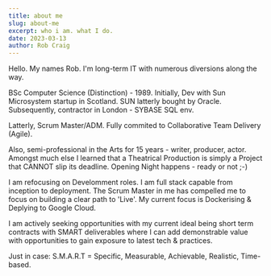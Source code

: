 ```yaml
---
title: about me
slug: about-me
excerpt: who i am. what I do.
date: 2023-03-13
author: Rob Craig
---
```


Hello. My names Rob. I'm long-term IT with numerous diversions along the way.

BSc Computer Science (Distinction) - 1989. Initially, Dev with Sun Microsystem startup in Scotland. SUN latterly bought by Oracle. Subsequently, contractor in London - SYBASE SQL env.

Latterly, Scrum Master/ADM. Fully commited to Collaborative Team Delivery (Agile).

Also, semi-professional in the Arts for 15 years - writer, producer, actor. Amongst much else I learned that a Theatrical Production is simply a Project that CANNOT slip its deadline. Opening Night happens - ready or not ;-)

I am refocusing on Develomment roles. I am full stack capable from inception to deployment. The Scrum Master in me has compelled me to focus on building a clear path to 'Live'. My current focus is Dockerising & Deplying to Google Cloud.

I am actively seeking opportunities with my current ideal being short term contracts with SMART deliverables where I can add demonstrable value with opportunities to gain exposure to latest tech & practices.

Just in case: S.M.A.R.T = Specific, Measurable, Achievable, Realistic, Time-based.